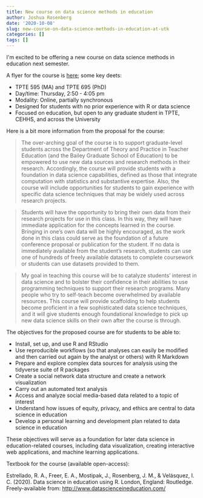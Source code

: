 ```yaml
---
title: New course on data science methods in education
author: Joshua Rosenberg
date: '2020-10-08'
slug: new-course-on-data-science-methods-in-education-at-utk
categories: []
tags: []
---
```


I'm excited to be offering a new course on data science methods in education next semester.

A flyer for the course is [here](https://joshuamrosenberg.com/s21-intro-to-data-science-in-education.pdf); some key deets:

- TPTE 595 (MA) and TPTE 695 (PhD)  
- Day/time: Thursday, 2:50 - 4:05 pm  
- Modality: Online, partially synchronous  
- Designed for students with no prior experience with R or data science  
- Focused on education, but open to any graduate student in TPTE, CEHHS, and across the University  

Here is a bit more information from the proposal for the course:

> The over-arching goal of the course is to support graduate-level students across the Department of Theory and Practice in Teacher Education (and the Bailey Graduate School of Education) to be empowered to use new data sources and research methods in their research. Accordingly, the course will provide students with a foundation in data science capabilities, defined as those that integrate computation with statistics and substantive expertise. Also, the course will include opportunities for students to gain experience with specific data science techniques that may be widely used across research projects. 

> Students will have the opportunity to bring their own data from their research projects for use in this class. In this way, they will have immediate application for the concepts learned in the course. Bringing in one’s own data will be highly encouraged, as the work done in this class could serve as the foundation of a future conference proposal or publication for the student. If no data is immediately available from the student’s research, students can use one of hundreds of freely available datasets to complete coursework or students can use datasets provided to them.

> My goal in teaching this course will be to catalyze students’ interest in data science and to bolster their confidence in their abilities to use programming techniques to support their research programs. Many people who try to self-teach become overwhelmed by available resources. This course will provide scaffolding to help students become proficient in a few sophisticated data science techniques, and it will give students enough foundational knowledge to pick up new data science skills on their own after the course is through.

The objectives for the proposed course are for students to be able to:

- Install, set up, and use R and RStudio  
- Use reproducible workflows (so that analyses can easily be modified and then carried out again by the analyst or others) with R Markdown  
- Prepare and explore complex data sources for analysis using the tidyverse suite of R packages  
- Create a social network data structure and create a network visualization  
- Carry out an automated text analysis  
- Access and analyze social media-based data related to a topic of interest  
- Understand how issues of equity, privacy, and ethics are central to data science in education  
- Develop a personal learning and development plan related to data science in education  

These objectives will serve as a foundation for later data science in education-related courses, including data visualization, creating interactive web applications, and machine learning applications.

Textbook for the course (available open-access):

Estrellado, R. A., Freer, E. A., Mostipak, J., Rosenberg, J. M., & Velásquez, I. C. (2020). Data science in education using R. London, England: Routledge. Freely-available from: http://www.datascienceineducation.com/